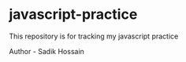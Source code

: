 # javascript-practice
This repository is for tracking my javascript practice

Author - Sadik Hossain